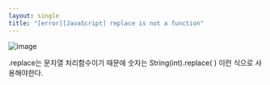 ```yaml
---
layout: single
title: "[error][JavaScript] replace is not a function"
---
```


![image](https://user-images.githubusercontent.com/58998646/142371431-a068dd19-f289-4155-88df-24c96b9264ab.png)

.replace는 문자열 처리함수이기 때문에  숫자는 String(int).replace( ) 이런 식으로 사용해야한다.